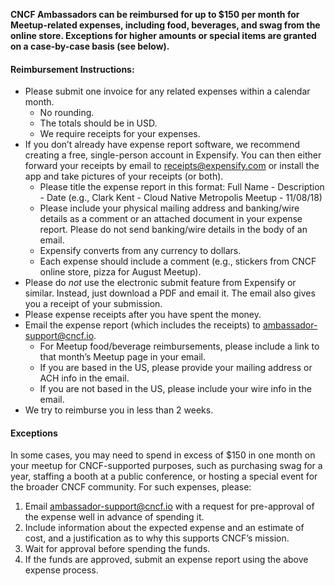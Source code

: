**CNCF Ambassadors can be reimbursed for up to $150 per month for Meetup-related expenses, including food, beverages, and swag from the online store. Exceptions for higher amounts or special items are granted on a case-by-case basis (see below).**

#### Reimbursement Instructions:

-	Please submit one invoice for any related expenses within a calendar month.
	-	No rounding.
	-	The totals should be in USD.
	-	We require receipts for your expenses.
-	If you don’t already have expense report software, we recommend creating a free, single-person account in Expensify. You can then either forward your receipts by email to receipts@expensify.com or install the app and take pictures of your receipts (or both).
	-	Please title the expense report in this format: Full Name - Description - Date (e.g., Clark Kent - Cloud Native Metropolis Meetup - 11/08/18)
	-	Please include your physical mailing address and banking/wire details as a comment or an attached document in your expense report. Please do not send banking/wire details in the body of an email.
	-	Expensify converts from any currency to dollars.
	-	Each expense should include a comment (e.g., stickers from CNCF online store, pizza for August Meetup).
-	Please do *not* use the electronic submit feature from Expensify or similar. Instead, just download a PDF and email it. The email also gives you a receipt of your submission.
-	Please expense receipts after you have spent the money.
-	Email the expense report (which includes the receipts) to ambassador-support@cncf.io.
	-	For Meetup food/beverage reimbursements, please include a link to that month’s Meetup page in your email.
	-	If you are based in the US, please provide your mailing address or ACH info in the email.
	-	If you are not based in the US, please include your wire info in the email.
-	We try to reimburse you in less than 2 weeks.

#### **Exceptions**

In some cases, you may need to spend in excess of $150 in one month on your meetup for CNCF-supported purposes, such as purchasing swag for a year, staffing a booth at a public conference, or hosting a special event for the broader CNCF community. For such expenses, please:

1.	Email ambassador-support@cncf.io with a request for pre-approval of the expense well in advance of spending it.
2.	Include information about the expected expense and an estimate of cost, and a justification as to why this supports CNCF’s mission.
3.	Wait for approval before spending the funds.
4.	If the funds are approved, submit an expense report using the above expense process.
